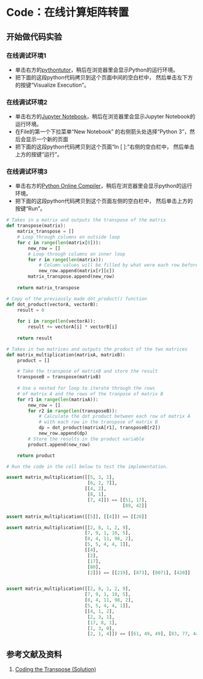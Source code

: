 ﻿# Code：在线计算矩阵转置

## 开始做代码实验

### 在线调试环境1

- 单击右方的[pythontutor](https://pythontutor.com/visualize.html#mode=edit)，稍后在浏览器里会显示Python的运行环境。
- 把下面的这段python代码拷贝到这个页面中间的空白栏中， 然后单击左下方的按键“Visualize Execution”。

### 在线调试环境2

- 单击右方的[Jupyter Notebook](https://mybinder.org/v2/gh/ipython/ipython-in-depth/master?filepath=binder/Index.ipynb)，稍后在浏览器里会显示Jupyter Notebook的运行环境。
- 在File的第一个下拉菜单“New Notebook” 的右侧箭头处选择“Python 3”，然后会显示一个新的页面
- 把下面的这段python代码拷贝到这个页面“In [ ]:”右侧的空白栏中， 然后单击上方的按键“运行”。

### 在线调试环境3

- 单击右方的[Python Online Compiler](https://trinket.io/python3/a5bd54189b)，稍后在浏览器里会显示python的运行环境。
- 把下面的这段python代码拷贝到这个页面左侧的空白栏中， 然后单击上方的按键“Run”。

```python
# Takes in a matrix and outputs the transpose of the matrix
def transpose(matrix):
    matrix_transpose = []
    # Loop through columns on outside loop
    for c in range(len(matrix[0])):
        new_row = []
        # Loop through columns on inner loop
        for r in range(len(matrix)):
            # Column values will be filled by what were each row before
            new_row.append(matrix[r][c])
        matrix_transpose.append(new_row)
    
    return matrix_transpose

# Copy of the previously made dot_product() function
def dot_product(vectorA, vectorB):
    result = 0
    
    for i in range(len(vectorA)):
        result += vectorA[i] * vectorB[i]
        
    return result

# Takes in two matrices and outputs the product of the two matrices
def matrix_multiplication(matrixA, matrixB):
    product = []

    # Take the transpose of matrixB and store the result
    transposeB = transpose(matrixB)
    
    # Use a nested for loop to iterate through the rows
    # of matrix A and the rows of the tranpose of matrix B
    for r1 in range(len(matrixA)):
        new_row = []
        for r2 in range(len(transposeB)):
            # Calculate the dot product between each row of matrix A
            # with each row in the transpose of matrix B
            dp = dot_product(matrixA[r1], transposeB[r2])
            new_row.append(dp)
        # Store the results in the product variable
        product.append(new_row)

    return product

# Run the code in the cell below to test the implementation.

assert matrix_multiplication([[5, 3, 1], 
                              [6, 2, 7]], 
                             [[4, 2], 
                              [8, 1], 
                              [7, 4]]) == [[51, 17], 
                                           [89, 42]]

assert matrix_multiplication([[5]], [[4]]) == [[20]]

assert matrix_multiplication([[2, 8, 1, 2, 9],
                             [7, 9, 1, 10, 5],
                             [8, 4, 11, 98, 2],
                             [5, 5, 4, 4, 1]], 
                             [[4], 
                              [2], 
                              [17], 
                              [80], 
                              [2]]) == [[219], [873], [8071], [420]]


assert matrix_multiplication([[2, 8, 1, 2, 9],
                             [7, 9, 1, 10, 5],
                             [8, 4, 11, 98, 2],
                             [5, 5, 4, 4, 1]], 
                             [[4, 1, 2], 
                              [2, 3, 1], 
                              [17, 8, 1], 
                              [1, 3, 0], 
                              [2, 1, 4]]) == [[61, 49, 49], [83, 77, 44], [329, 404, 39], [104, 65, 23]]
```

## 参考文献及资料

1. [Coding the Transpose (Solution)](https://classroom.udacity.com/courses/ud953/lessons/4632564251/concepts/9e37fd67-d8ca-458b-8a34-926cf8342af0)
